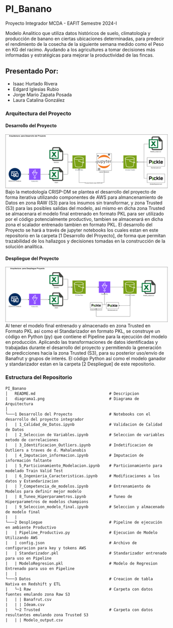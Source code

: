 # PI_Banano
Proyecto Integrador MCDA - EAFIT Semestre 2024-I

Modelo Analitico que utiliza datos históricos de suelo, climatología y producción de banano en ciertas ubicaciones determinadas, para predecir el rendimiento de la cosecha de la siguiente semana medido como el Peso en KG del racimo.
Ayudando a los agricultures a tomar decisiones más informadas y estratégicas para mejorar la productividad de las fincas.

## Presentado Por:
- Isaac Hurtado Rivera
- Edgard Iglesias Rubio
- Jorge Mario Zapata Posada
- Laura Catalina González

### Arquitectura del Proyecto

#### Desarrollo del Proyecto
![arquitecturaDesarrollo](ArquitecturaDesarrolloProyecto.png)
Bajo la metodología CRISP-DM se plantea el desarrollo del proyecto de forma iterativa utilizando componentes de AWS para almancenamiento de Datos en zona RAW (S3) para los insumos sin transformar, y zona Trusted (S3) para las posibles salidas del modelo, asi mismo en dicha zona Trusted se almacenara el modelo final entrenado en formato PKL para ser utilizado por el código potencialmente productivo, tambien se almacenará en dicha zona el scalador entrenado tambien en formato PKL.
El desarrollo del Proyecto se hará a través de jupyter notebooks los cuales estan en este repositorio en la carpeta [1 Desarrollo del Proyecto], de forma que permitan trazabilidad de los hallazgos y decisiones tomadas en la construcción de la solución analítica.

#### Despliegue del Proyecto
![arquitecturaDespliegue](ArquitecturaDespliegueProyecto.png)
Al tener el modelo final entrenado y almacenado en zona Trusted en Formato PKL asi como el Standarizador en formato PKL, se construye un código en Python (py) que contiene el Pipeline para la ejecución del modelo en producción. Aplicando las transformaciones de datos identificadas y trabajadas durante el desarrollo del proyecto y permitiendo la generación de predicciones hacia la zona Trusted (S3), para su posterior uso/envío de Banafrut y grupos de interés. El código Python así como el modelo ganador y standarizador estan en la carpeta [2 Despliegue] de este repositorio.

### Estructura del Repositorio
```
PI_Banano
│   README.md                                # Descripcion
|   diagrama1.png                            # Diagrama de Arquitectura
│   
└───1 Desarrollo del Proyecto                # Notebooks con el desarrollo del proyecto integrador
|   | 1_Calidad_de_Datos.ipynb               # Validacion de Calidad de Datos
|   | 2_Seleccion de Variables.ipynb         # Seleccion de variables metodo de correlaciones
|   | 3_Identificacion_Outliers.ipynb        # Indetificacion de Outliers a traves de d. Mahalanobis
|   | 4_Imputacion_informacion.ipynb         # Imputacion de información faltante
|   | 5_Particionamiento_Modelacion.ipynb    # Particionamiento para modelado Train Valid Test
|   | 6_Ingenieria_Caracteristicas.ipynb     # Modificaciones a los datos y Estandarizacion
|   | 7_Competencia_de_modelos.ipynb         # Entrenamiento de Modelos para definir mejor modelo
|   | 8_Tuneo_Hiperparametros.ipynb          # Tuneo de Hiperparametros de modelos champions
|   | 9_Seleccion_modelo_final.ipynb         # Seleccion y almacenado de modelo final
|   |
└───2 Despliegue                             # Pipeline de ejecución en ambiente Productivo
|   | Pipeline_Productivo.py                 # Ejecucion de Modelo Utilizando AWS
|   | config.json                            # Archivo de configuracion para key y tokens AWS
|   | Standarizador.pkl                      # Standarizador entrenado para uso en Pipeline
|   | ModeloRegresion.pkl                    # Modelo de Regresion Entrenado para uso en Pipeline
|   |
└───3 Datos                                  # Creacion de tabla Nativa en Redshift y ETL
|   └─1 Raw                                  # Carpeta con datos fuentes emulando zona Raw S3
|   | | Banafrut.csv
|   | | Ideam.csv
|   └─2 Trusted                              # Carpeta con datos resultantes emulando zona Trusted S3
|   | | Modelo_output.csv
```
